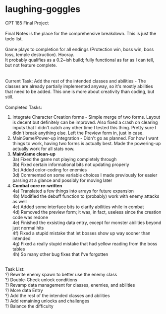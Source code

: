 # laughing-goggles <br />
CPT 185 Final Project <br />
<br />
Final Notes is the place for the comprehensive breakdown. This is just the todo list. <br />
<br />
Game plays to completion for all endings (Protection win, boss win, boss loss, temple destruction). Hooray. <br />
It probably qualifies as a 0.2~ish build; fully functional as far as I can tell, but not feature complete. <br />
<br />
<br /> 
Current Task: Add the rest of the intended classes and abilities - The classes are already partially implemented anyway, so it's mostly abilities that need to be added. This one is more about creativity than coding, but still. <br />
<br />
Completed Tasks:<br />
1) Integrate Character Creation forms - Simple merge of two forms. Layout is decent but definitely can be improved. Also fixed a crash on clearing inputs that I didn't catch any other time I tested this thing. Pretty sure I didn't break anything else. Left the Preview form in, just in case.<br />
2) MainGame/Power-up integration - Didn't go as planned. For how I want things to work, having two forms is actually best. Made the powering-up actually work for all stats now.<br />
3) <b>MainGame clean-up</b><br />
3a) Fixed the game not playing completely through<br />
3b) Fixed certain informational bits not updating properly<br />
3c) Added color-coding for enemies<br />
3d) Commented on some variable choices I made previously for easier parsing at a glance and possibly for moving later<br />
4) <b>Combat core re-written</b> <br />
4a) Translated a few things into arrays for future expansion <br />
4b) Modified the debuff function to (probably) work with enemy attacks as well <br />
4c) Added some interface bits to clarify abilities while in combat <br />
4d) Removed the preview form; it was, in fact, useless since the creation code was redone <br />
4e) Finished the exsisting data entry, except for monster abilities beyond just normal hits <br />
4f) Fixed a stupid mistake that let bosses show up way sooner than intended <br />
4g) Fixed a really stupid mistake that had yellow reading from the boss tables <br />
4h) So many other bug fixes that I've forgotten <br />
<br />
Task List: <br />
?) Rewrite enemy spawn to better use the enemy class <br />
?) Double-Check unlock conditions <br />
?) Revamp data management for classes, enemies, and abilities <br />
?) More data Entry <br />
?) Add the rest of the intended classes and abilities <br />
?) Add remaining unlocks and challenges <br />
?) Balance the difficulty <br />
